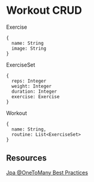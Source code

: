 # Workout CRUD

Exercise
```
{
  name: String  
  image: String
}
```

ExerciseSet
```
{
  reps: Integer
  weight: Integer
  duration: Integer
  exercise: Exercise
}
```

Workout

```
{
  name: String,
  routine: List<ExerciseSet>
}
```

## Resources
[Jpa @OneToMany Best Practices](https://vladmihalcea.com/the-best-way-to-map-a-onetomany-association-with-jpa-and-hibernate/)

